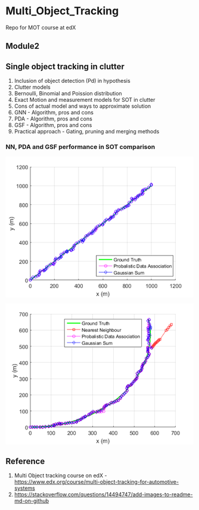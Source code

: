 # Multi_Object_Tracking
Repo for MOT course at edX


## Module2
## Single object tracking in clutter
1. Inclusion of object detection (Pd) in hypothesis
2. Clutter models
3. Bernoulli, Binomial and Poission distribution
4. Exact Motion and measurement models for SOT in clutter
5. Cons of actual model and ways to approximate solution
6. GNN - Algorithm, pros and cons
7. PDA - Algorithm, pros and cons
8. GSF - Algorithm, pros and cons
9. Practical approach - Gating, pruning and merging methods

### NN, PDA and GSF performance in SOT comparison 
![SOT_Linear_case_comparison](https://github.com/suryajayaraman/Multi_Object_Tracking/blob/master/Module2_SOT_in_clutter/Linear_simulation_SOT_output.png?raw=true)

![SOT_Non_Linear_case_comparison](https://github.com/suryajayaraman/Multi_Object_Tracking/blob/master/Module2_SOT_in_clutter/Non_Linear_simulation_SOT_output.png?raw=true)

## Reference
1. Multi Object tracking course on edX - https://www.edx.org/course/multi-object-tracking-for-automotive-systems
2. https://stackoverflow.com/questions/14494747/add-images-to-readme-md-on-github
